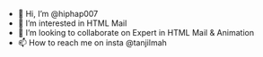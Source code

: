 - 👋 Hi, I’m @hiphap007
- 👀 I’m interested in HTML Mail
- 💞️ I’m looking to collaborate on Expert in HTML Mail & Animation
- 📫 How to reach me on insta @tanjilmah

<!---
hiphap007/Tanjil Mahmud is a ✨ special ✨ repository because its `README.md` (this file) appears on your GitHub profile.
You can click the Preview link to take a look at your changes.
--->
